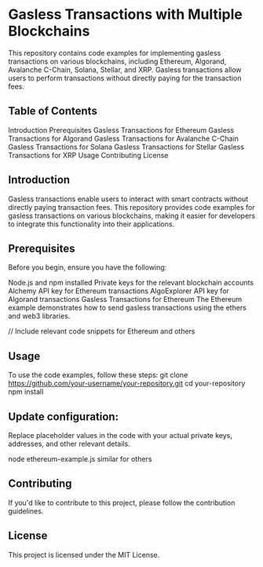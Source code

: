 # Gasless Transactions with Multiple Blockchains

This repository contains code examples for implementing gasless transactions on various blockchains, including Ethereum, Algorand, Avalanche C-Chain, Solana, Stellar, and XRP. Gasless transactions allow users to perform transactions without directly paying for the transaction fees.

## Table of Contents
Introduction
Prerequisites
Gasless Transactions for Ethereum
Gasless Transactions for Algorand
Gasless Transactions for Avalanche C-Chain
Gasless Transactions for Solana
Gasless Transactions for Stellar
Gasless Transactions for XRP
Usage
Contributing
License

## Introduction
Gasless transactions enable users to interact with smart contracts without directly paying transaction fees. This repository provides code examples for gasless transactions on various blockchains, making it easier for developers to integrate this functionality into their applications.

## Prerequisites
Before you begin, ensure you have the following:

Node.js and npm installed
Private keys for the relevant blockchain accounts
Alchemy API key for Ethereum transactions
AlgoExplorer API key for Algorand transactions
Gasless Transactions for Ethereum
The Ethereum example demonstrates how to send gasless transactions using the ethers and web3 libraries.

// Include relevant code snippets for Ethereum  and others 

## Usage

To use the code examples, follow these steps:
git clone https://github.com/your-username/your-repository.git
cd your-repository
npm install

## Update configuration:

Replace placeholder values in the code with your actual private keys, addresses, and other relevant details.

node ethereum-example.js similar for others

## Contributing
If you'd like to contribute to this project, please follow the contribution guidelines.

## License
This project is licensed under the MIT License.
